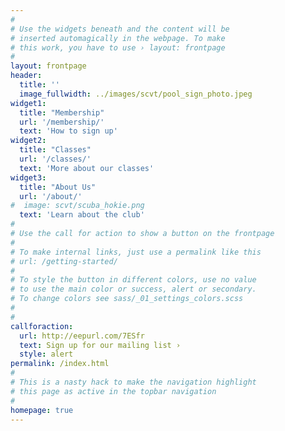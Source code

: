 ```yaml
---
#
# Use the widgets beneath and the content will be
# inserted automagically in the webpage. To make
# this work, you have to use › layout: frontpage
#
layout: frontpage
header:
  title: ''
  image_fullwidth: ../images/scvt/pool_sign_photo.jpeg
widget1:
  title: "Membership"
  url: '/membership/'
  text: 'How to sign up'
widget2:
  title: "Classes"
  url: '/classes/'
  text: 'More about our classes'
widget3:
  title: "About Us"
  url: '/about/'
#  image: scvt/scuba_hokie.png
  text: 'Learn about the club'
#
# Use the call for action to show a button on the frontpage
#
# To make internal links, just use a permalink like this
# url: /getting-started/
#
# To style the button in different colors, use no value
# to use the main color or success, alert or secondary.
# To change colors see sass/_01_settings_colors.scss
#
# 
callforaction:
  url: http://eepurl.com/7ESfr
  text: Sign up for our mailing list ›
  style: alert
permalink: /index.html
#
# This is a nasty hack to make the navigation highlight
# this page as active in the topbar navigation
#
homepage: true
---
```

